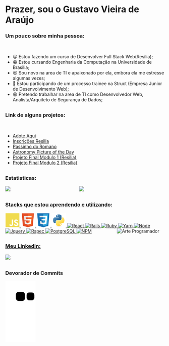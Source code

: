 <h1>Prazer, sou o Gustavo Vieira de Araújo</h1>

<div>
  <h3>
    Um pouco sobre minha pessoa:
  </h3><br>
  <ul>
    <li>
      😜 Estou fazendo um curso de Desenvolver Full Stack Web(Resilia);
    </li>
    <li>
      😁 Estou cursando Engenharia da Computação na Universidade de Brasilia;
    </li>
    <li>
      😍 Sou novo na area de TI e apaixonado por ela, embora ela me estresse algumas vezes;
    </li>
    <li>
      🤩 Estou participando de um processo trainee na Struct (Empresa Junior de Desenvolvimento Web);
    </li>
    <li>
      😆 Pretendo trabalhar na area de TI como Desenvolvedor Web, Analista/Arquiteto de Segurança de Dados;
    </li>
   </ul>
</div>
  
##

<div>
  <h3>
    Link de alguns projetos:
  </h3><br>
  <ul>
      <li>
        <a href="https://gustavovieiradearaujo.github.io/Adote-Aqui-ON/" target="_blank">Adote Aqui</a>
      </li>
      <li>
        <a href="https://gustavovieiradearaujo.github.io/Inscricoes-Resilia-ON/" target="_blank">Inscrições Resilia</a>
      </li>
      <li>
        <a href="https://gustavovieiradearaujo.github.io/Passinho-do-Romano-ON/" target="_blank">Passinho do Romano</a>
      </li>
      <li>
        <a href="https://gustavovieiradearaujo.github.io/APOD-ON/" target="_blank">Astronomy Picture of the Day</a>
      </li>
      <li>
        <a href="https://gustavovieiradearaujo.github.io/Projeto-Final-Modulo-1-Resilia-ON/" target="_blank">Projeto Final Modulo 1 (Resilia)</a>
      </li>
      <li>
        <a href="https://gustavovieiradearaujo.github.io/Projeto-Final-Resilia-Modulo-2/" target="_blank">Projeto Final Modulo 2 (Resilia)</a>
      </li>
    </ul>
</div>
 
 ##
 
<div>
  <h3>
    Estatisticas:
  </h3>
    <a href="https://github.com/GustavoVieiraDeAraujo" target="_blank">
    <img hight="530em" width="530em" src="https://github-readme-stats.vercel.app/api?username=GustavoVieiraDeAraujo&show_icons=true&theme=dracula&include_all_commits=true&count_private=true">
    <img hight="230em" width="270em" align="right" src="https://github-readme-stats.vercel.app/api/top-langs/?username=GustavoVieiraDeAraujo&layout=compact&langs_count=7&theme=dracula">  
</div>
 
##
  
<div>
  <h3>
    Stacks que estou aprendendo e utilizando:
  </h3>
    <img  alt="JavaScript" height="45" width="45" src="https://raw.githubusercontent.com/devicons/devicon/master/icons/javascript/javascript-plain.svg">
    <img  alt="HTML" height="45" width="45" src="https://raw.githubusercontent.com/devicons/devicon/master/icons/html5/html5-original.svg">
    <img  alt="CSS" height="45" width="45" src="https://raw.githubusercontent.com/devicons/devicon/master/icons/css3/css3-original.svg">
    <img  alt="Python" height="45" width="45" src="https://raw.githubusercontent.com/devicons/devicon/master/icons/python/python-original.svg">
    <img  alt="React" height="45" width="45" src="https://cdn.jsdelivr.net/gh/devicons/devicon/icons/react/react-original-wordmark.svg" />
    <img  alt="Rails" height="45" width="45" src="https://cdn.jsdelivr.net/gh/devicons/devicon/icons/rails/rails-plain-wordmark.svg" />
    <img  alt="Ruby" height="45" width="45" src="https://cdn.jsdelivr.net/gh/devicons/devicon/icons/ruby/ruby-plain-wordmark.svg" />
    <img  alt="Yarn" height="45" width="45" src="https://cdn.jsdelivr.net/gh/devicons/devicon/icons/yarn/yarn-original-wordmark.svg" />
    <img  alt="Node" height="45" width="45" src="https://cdn.jsdelivr.net/gh/devicons/devicon/icons/nodejs/nodejs-original.svg" />
    <img  alt="Jquery" height="45" width="45" src="https://cdn.jsdelivr.net/gh/devicons/devicon/icons/jquery/jquery-plain-wordmark.svg" />
    <img  alt="Rspec" height="45" width="45" src="https://cdn.jsdelivr.net/gh/devicons/devicon/icons/rspec/rspec-original.svg" />
    <img  alt="PostgreSQL" height="45" width="45" src="https://cdn.jsdelivr.net/gh/devicons/devicon/icons/postgresql/postgresql-plain-wordmark.svg" />
    <img  alt="NPM" height="45" width="45" src="https://cdn.jsdelivr.net/gh/devicons/devicon/icons/npm/npm-original-wordmark.svg" />
    <img align="right" alt="Arte Programador" height="100" width="150" src="https://encrypted-tbn0.gstatic.com/images?q=tbn:ANd9GcTFpdJZSBgM1QqQFalqEnhcjBTw4xuTSNMIsCsujlv8Jp7-EuE9XdoH0JhGGe3c1TsjGD8&usqp=CAU">
</div>
  
## 
  
<div>
  <h3>
    Meu Linkedin:
  </h3>
    <a href="https://www.linkedin.com/in/gustavo-vieira-de-ara%C3%BAjo-4538831a4" target="_blank">
    <img src="https://img.shields.io/badge/-LinkedIn-%230077B5?style=for-the-badge&logo=linkedin&logoColor=white" target="_blank"></a> 
</div>

##
<div>
  <h3>
    Devorador de Commits
  </h3>
</div>
  
![Snake animation](https://github.com/GustavoVieiraDeAraujo/GustavoVieiraDeAraujo/blob/output/github-contribution-grid-snake.svg)
